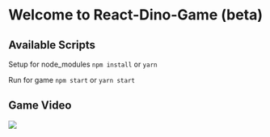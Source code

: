 # Welcome to React-Dino-Game (beta)

## Available Scripts

Setup for node_modules `npm install` or `yarn`

Run for game `npm start` or `yarn start`

## Game Video 

![](/public/dinogame.gif)

